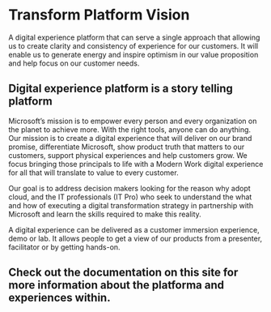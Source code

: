# Transform Platform Vision
A digital experience platform that can serve a single approach that allowing us to create clarity and consistency of experience for our customers. It will enable us to generate energy and inspire optimism in our value proposition and help focus on our customer needs.

## Digital experience platform is a story telling platform
Microsoft’s mission is to empower every person and every organization on the planet to achieve more. With the right tools, anyone can do anything. Our mission is to create a digital experience that will deliver on our brand promise, differentiate Microsoft, show product truth that matters to our customers, support physical experiences and help customers grow. We focus bringing those principals to life with a Modern Work digital experience for all that will translate to value to every customer.


Our goal is to address  decision makers looking for the reason why adopt cloud, and the IT professionals (IT Pro) who seek to understand the what and how of executing a digital transformation strategy in partnership with Microsoft and learn the skills required to make this reality.

A digital experience can be delivered as a customer immersion experience, demo or lab. It allows people to get a view of our products from a presenter, facilitator or by getting hands-on.

## Check out the documentation on this site for more information about the platforma and experiences within.
